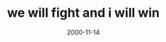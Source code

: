 ---
layout: base.njk
title : 'we will fight and i will win' 
view_title : 'we will fight and i will win' 
year : '2000' 
date : '2000-11-14' 
img_file : '/drawing/fightyou.png' 
html_file : 'fightyou' 
next_html : 'madlylove.html' 
year_order : '591' 
permalink : "title/{{html_file}}.html"
---